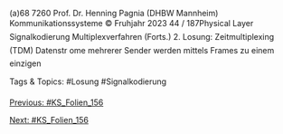 (a)68 7260
Prof. Dr. Henning Pagnia (DHBW Mannheim) Kommunikationssysteme © Fruhjahr 2023 44 / 187Physical Layer Signalkodierung
Multiplexverfahren (Forts.)
2. Losung: Zeitmultiplexing (TDM)
Datenstr ome mehrerer Sender werden mittels Frames zu einem einzigen

   Tags & Topics:
   #Losung
   #Signalkodierung

[Previous: #KS_Folien_156](KS_Folien_156.md)

[Next: #KS_Folien_156](KS_Folien_156.md)
